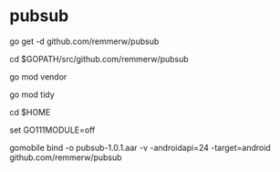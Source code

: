 # pubsub


go get -d github.com/remmerw/pubsub

cd $GOPATH/src/github.com/remmerw/pubsub

go mod vendor

go mod tidy

cd $HOME

set GO111MODULE=off

gomobile bind -o pubsub-1.0.1.aar -v -androidapi=24 -target=android github.com/remmerw/pubsub
